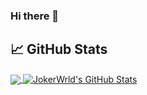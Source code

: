 ### Hi there 👋

## &#x1f4c8; GitHub Stats

<a href="https://github.com/jokerwrld999/jokerwrld999">
  <img align="center" src="https://github-readme-stats.vercel.app/api/top-langs/?username=jokerwrld999&hide=java,html,tex&title_color=ffffff&text_color=c9cacc&icon_color=2bbc8a&bg_color=1d1f21&langs_count=3" />
</a>
<a href="https://github.com/jokerwrld999/jokerwrld999">
  <img align="center" src="https://github-readme-stats.vercel.app/api?username=jokerwrld999&show_icons=true&line_height=27&count_private=true&title_color=ffffff&text_color=c9cacc&icon_color=2bbc8a&bg_color=1d1f21" alt="JokerWrld's GitHub Stats" />
</a>
